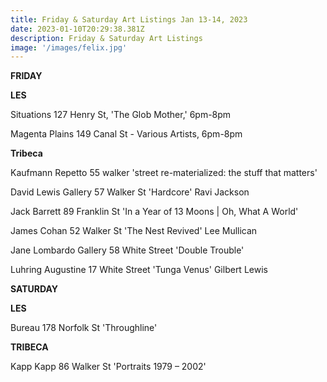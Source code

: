```yaml
---
title: Friday & Saturday Art Listings Jan 13-14, 2023
date: 2023-01-10T20:29:38.381Z
description: Friday & Saturday Art Listings
image: '/images/felix.jpg'
---
```

**F﻿RIDAY**

**L﻿ES** 

Situations 127 Henry St, 'The Glob Mother,' 6pm-8pm

Magenta Plains 149 Canal St - Various Artists, 6pm-8pm 

**Tribeca**

Kaufmann Repetto	55 walker 'street re-materialized: the stuff that matters' 

David Lewis Gallery	57 Walker St 'Hardcore' Ravi Jackson 

Jack Barrett 89 Franklin St 'In a Year of 13 Moons | Oh, What A World'

James Cohan 52 Walker St 'The Nest Revived' Lee Mullican

Jane Lombardo Gallery 58 White Street 'Double Trouble'

Luhring Augustine 17 White Street 'Tunga Venus' Gilbert Lewis

**S﻿ATURDAY**

**L﻿ES**

Bureau 178 Norfolk St 'Throughline'

**T﻿RIBECA**

Kapp Kapp 86 Walker St 'Portraits 1979 – 2002'